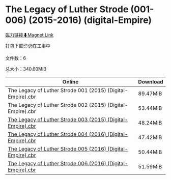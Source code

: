 # The Legacy of Luther Strode (001-006) (2015-2016) (digital-Empire)

[磁力链接⬇Magnet Link](magnet:?xt=urn:btih:25fc45a8b14dab578ab45ea3e2058e648c636e32&dn=The%20Legacy%20of%20Luther%20Strode%20%28001-006%29%20%282015-2016%29%20%28digital-Empire%29)

打包下载📦仍在工事中

文件数：6

总大小：340.60MiB

Online | Download
--- | ---
The Legacy of Luther Strode 001 (2015) (Digital-Empire).cbr | 89.47MiB
The Legacy of Luther Strode 002 (2015) (Digital-Empire).cbr | 53.44MiB
[The Legacy of Luther Strode 003 (2015) (Digital-Empire).cbr](https://github.com/alicewish/markdown/blob/master/comic/Legacy-of-Luther-Strode-003-2015-Digital-Empire-cbr.md) | 48.24MiB
[The Legacy of Luther Strode 004 (2016) (Digital-Empire).cbr](https://github.com/alicewish/markdown/blob/master/comic/Legacy-of-Luther-Strode-004-2016-Digital-Empire-cbr.md) | 47.42MiB
[The Legacy of Luther Strode 005 (2016) (Digital-Empire).cbr](https://github.com/alicewish/markdown/blob/master/comic/Legacy-of-Luther-Strode-005-2016-Digital-Empire-cbr.md) | 50.44MiB
[The Legacy of Luther Strode 006 (2016) (Digital-Empire).cbr](https://github.com/alicewish/markdown/blob/master/comic/Legacy-of-Luther-Strode-006-2016-Digital-Empire-cbr.md) | 51.59MiB